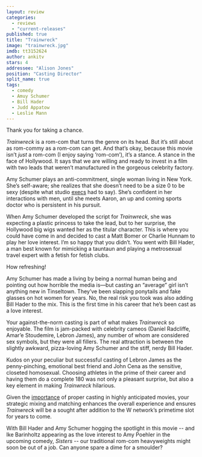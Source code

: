 ```yaml
---
layout: review
categories: 
  - reviews
  - "current-releases"
published: true
title: "Trainwreck"
image: "trainwreck.jpg"
imdb: tt3152624
author: ankitv
stars: 4
addressee: "Alison Jones"
position: "Casting Director"
split_name: true
tags: 
  - comedy
  - Amuy Schumer
  - Bill Hader
  - Judd Appatow
  - Leslie Mann
---
```

Thank you for taking a chance. 

_Trainwreck_ is a rom-com that turns the genre on its head. But it’s still about as rom-commy as a rom-com can get. And that’s okay, because this movie isn’t _just_ a rom-com (I enjoy saying ‘rom-com’), it’s a stance. A stance in the face of Hollywood. It says that we are willing and ready to invest in a film with two leads that weren’t manufactured in the gorgeous celebrity factory. 

Amy Schumer plays an anti-commitment, single woman living in New York. She’s self-aware; she realizes that she doesn’t need to be a size 0 to be sexy (despite what studio [execs](http://www.takepart.com/video/2015/03/09/amy-schumer-asked-to-starve-for-trainwreck) had to say). She’s confident in her interactions with men, until she meets Aaron, an up and coming sports doctor who is persistent in his pursuit.

When Amy Schumer developed the script for _Trainwreck_, she was expecting a plastic princess to take the lead, but to her surprise, the Hollywood big wigs wanted her as the titular character. This is where you could have come in and decided to cast a Matt Bomer or Charlie Hunnam to play her love interest. I’m so happy that you didn’t. You went with Bill Hader, a man best known for mimicking a tauntaun and playing a metrosexual travel expert with a fetish for fetish clubs. 

How refreshing!

Amy Schumer has made a living by being a normal human being and pointing out how horrible the media is—but casting an “average” girl isn’t anything new in Tinseltown. They’ve been slapping ponytails and fake glasses on hot women for years. No, the real risk you took was also adding Bill Hader to the mix. This is the first time in his career that he’s been cast as a love interest. 

Your against-the-norm casting is part of what makes _Trainwreck_ so enjoyable. The film is jam-packed with celebrity cameos (Daniel Radcliffe, Amar’e Stoudemire, Lebron James), any number of whom are considered sex symbols, but they were all fillers. The real attraction is between the slightly awkward, pizza-loving Amy Schumer and the stiff, nerdy Bill Hader. 

Kudos on your peculiar but successful casting of Lebron James as the penny-pinching, emotional best friend and John Cena as the sensitive, closeted homosexual. Choosing athletes in the prime of their career and having them do a complete 180 was not only a pleasant surprise, but also a key element in making _Trainwreck_ hilarious.

Given the [importance](http://www.dearcastandcrew.com/content/2015/7/4/terminator-genysis.html) of proper casting in highly anticipated movies, your strategic mixing and matching enhances the overall experience and ensures _Trainwreck_ will be a sought after addition to the W network’s primetime slot for years to come.

With Bill Hader and Amy Schumer hogging the spotlight in this movie -- and Ike Barinholtz appearing as the love interest to Amy Poehler in the upcoming comedy, _Sisters_ -- our traditional rom-com heavyweights might soon be out of a job. Can anyone spare a dime for a smoulder?